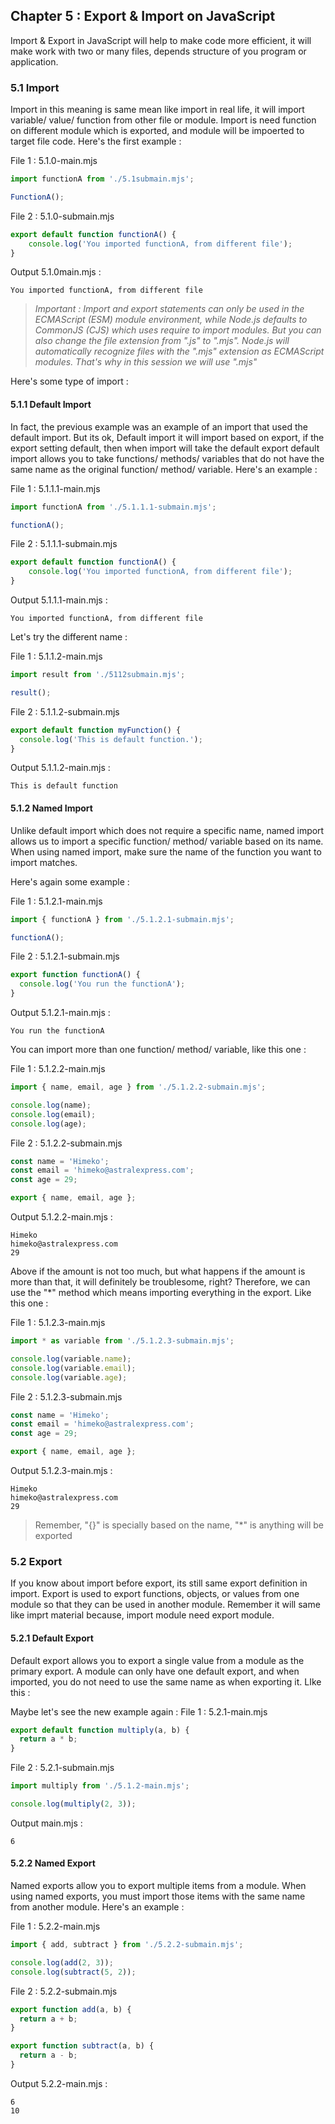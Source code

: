 ## Chapter 5 : Export & Import on JavaScript

Import & Export in JavaScript will help to make code more efficient, it will make work with two or many files, depends structure of you program or application.

### 5.1 Import

Import in this meaning is same mean like import in real life, it will import variable/ value/ function from other file or module. Import is need function on different module which is exported, and module will be impoerted to target file code. Here's the first example : 

File 1 : 5.1.0-main.mjs
```javascript
import functionA from './5.1submain.mjs';

FunctionA();
```
File 2 : 5.1.0-submain.mjs
```javascript
export default function functionA() {
    console.log('You imported functionA, from different file');
}
```
Output 5.1.0main.mjs : 
```
You imported functionA, from different file
```

> *Important : Import and export statements can only be used in the ECMAScript (ESM) module environment, while Node.js defaults to CommonJS (CJS) which uses require to import modules. But you can also change the file extension from ".js" to ".mjs". Node.js will automatically recognize files with the ".mjs" extension as ECMAScript modules. That's why in this session we will use ".mjs"*


Here's some type of import : 

#### 5.1.1 Default Import

In fact, the previous example was an example of an import that used the default import. But its ok,  Default import it will import based on export, if the export setting default, then when import will take the default export default import allows you to take functions/ methods/ variables that do not have the same name as the original function/ method/ variable. Here's an example : 

File 1 : 5.1.1.1-main.mjs
```javascript
import functionA from './5.1.1.1-submain.mjs';

functionA();
```
File 2 : 5.1.1.1-submain.mjs
```javascript
export default function functionA() {
    console.log('You imported functionA, from different file');
}
```
Output 5.1.1.1-main.mjs : 
```
You imported functionA, from different file
```

Let's try the different name : 

File 1 : 5.1.1.2-main.mjs
```javascript   
import result from './5112submain.mjs';

result();
```
File 2 : 5.1.1.2-submain.mjs
```javascript
export default function myFunction() {
  console.log('This is default function.');
}
```
Output 5.1.1.2-main.mjs : 
```
This is default function
```

#### 5.1.2 Named Import 

Unlike default import which does not require a specific name, named import allows us to import a specific function/ method/ variable based on its name. When using named import, make sure the name of the function you want to import matches.

Here's again some example : 

File 1 : 5.1.2.1-main.mjs
```javascript
import { functionA } from './5.1.2.1-submain.mjs';

functionA();
```
File 2 : 5.1.2.1-submain.mjs
```javascript
export function functionA() {
  console.log('You run the functionA');
}
```
Output 5.1.2.1-main.mjs : 
```
You run the functionA
```
You can import more than one function/ method/ variable, like this one : 

File 1 : 5.1.2.2-main.mjs
```javascript
import { name, email, age } from './5.1.2.2-submain.mjs';

console.log(name);
console.log(email);
console.log(age);
```
File 2 : 5.1.2.2-submain.mjs
```javascript
const name = 'Himeko';
const email = 'himeko@astralexpress.com';
const age = 29;

export { name, email, age };
```
Output 5.1.2.2-main.mjs : 
```
Himeko
himeko@astralexpress.com
29
```
Above if the amount is not too much, but what happens if the amount is more than that, it will definitely be troublesome, right? Therefore, we can use the "*" method which means importing everything in the export. Like this one : 

File 1 : 5.1.2.3-main.mjs

```javascript
import * as variable from './5.1.2.3-submain.mjs';

console.log(variable.name);
console.log(variable.email);
console.log(variable.age);
```
File 2 : 5.1.2.3-submain.mjs
```javascript
const name = 'Himeko';
const email = 'himeko@astralexpress.com';
const age = 29;

export { name, email, age };
```
Output 5.1.2.3-main.mjs : 
```
Himeko
himeko@astralexpress.com
29
```

> Remember, "{}" is specially based on the name, "*" is anything will be exported

### 5.2 Export

If you know about import before export, its still same export definition in import. Export is used to export functions, objects, or values from one module so that they can be used in another module. Remember it will same like imprt material because, import module need export module.

#### 5.2.1 Default Export 

Default export allows you to export a single value from a module as the primary export. A module can only have one default export, and when imported, you do not need to use the same name as when exporting it. LIke this : 

Maybe let's see the new example again : 
File 1 : 5.2.1-main.mjs
```javascript
export default function multiply(a, b) {
  return a * b;
}
```
File 2 : 5.2.1-submain.mjs
```javascript
import multiply from './5.1.2-main.mjs';

console.log(multiply(2, 3));
```
Output main.mjs : 
```
6
```

#### 5.2.2 Named Export

Named exports allow you to export multiple items from a module. When using named exports, you must import those items with the same name from another module. Here's an example : 

File 1 : 5.2.2-main.mjs
```javascript
import { add, subtract } from './5.2.2-submain.mjs';

console.log(add(2, 3));
console.log(subtract(5, 2));
```
File 2 : 5.2.2-submain.mjs
```javascript
export function add(a, b) {
  return a + b;
}

export function subtract(a, b) {
  return a - b;
}
```
Output 5.2.2-main.mjs : 
```
6
10
```